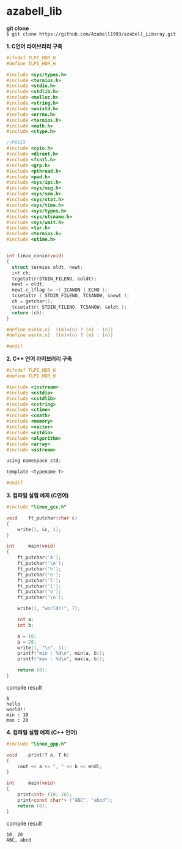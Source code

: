 # azabell_lib  
    
**git clone**  
```$ git clone https://github.com/Azabell1993/azabell_Libaray.git```  

    
    
**1. C언어 라이브러리 구축**  

  ```c
#ifndef TLPI_HDR_H
#define TLPI_HDR_H

#include <sys/types.h>
#include <termios.h>
#include <stdio.h>
#include <stdlib.h>
#include <malloc.h>
#include <string.h>
#include <unistd.h>
#include <errno.h>
#include <termios.h>
#include <math.h>
#include <ctype.h>

//POSIX
#include <cpio.h>
#include <dirent.h>
#include <fcntl.h>
#include <grp.h>
#include <pthread.h>
#include <pwd.h>
#include <sys/ipc.h>
#include <sys/msg.h>
#include <sys/sem.h>
#include <sys/stat.h>
#include <sys/time.h>
#include <sys/types.h>
#include <sys/utsname.h>
#include <sys/wait.h>
#include <tar.h>
#include <termios.h>
#include <utime.h>


int linux_conio(void)
{
	struct termios oldt, newt;
	int ch;
	tcgetattr(STDIN_FILENO, &oldt);
	newt = oldt;
	newt.c_lflag &= ~( ICANON | ECHO );
	tcsetattr ( STDIN_FILENO, TCSANOW, &newt );
	ch = getchar();
	tcsetattr( STDIN_FILENO, TCSANOW, &oldt );
	return (ch);
}

#define min(m,n)  ((m)<(n) ? (m) : (n))
#define max(m,n)  ((m)>(n) ? (m) : (n))

#endif
```
    
**2. C++ 언어 라이브러리 구축**  
```c
#ifndef TLPI_HDR_H
#define TLPI_HDR_H

#include <iostream>
#include <cstdio>
#include <cstdlib>
#include <cstring>
#include <ctime>
#include <cmath>
#include <memory>
#include <vector>
#include <cstdio>
#include <algorithm>
#include <array>
#include <sstream>

using namespace std;

template <typename T>

#endif
```

**3. 컴파일 실험 예제 (C언어)**  
```c
#include "linux_gcc.h"

void	ft_putchar(char c)
{
	write(1, &c, 1);
}

int		main(void)
{
	ft_putchar('A');
	ft_putchar('\n');
	ft_putchar('h');
	ft_putchar('e');
	ft_putchar('l');
	ft_putchar('l');
	ft_putchar('o');
	ft_putchar('\n');

	write(1, "world!!", 7);

	int a;
	int b;

	a = 10;
	b = 20;
	write(1, "\n", 1);
	printf("min : %d\n", min(a, b));
	printf("max : %d\n", max(a, b));

	return (0);
}

```
  
compile result  
```
A
hello
world!!
min : 10
max : 20
```
    
**4. 컴파일 실험 예제 (C++ 언어)**
```c
#include "linux_gpp.h"

void	print(T a, T b)
{
	cout << a << ", " << b << endl;
}

int		main(void)
{
	print<int> (10, 20);
	print<const char*> ("ABC", "abcd");
	return (0);
}
```  
compile result  
```
10, 20
ABC, abcd
```
  
